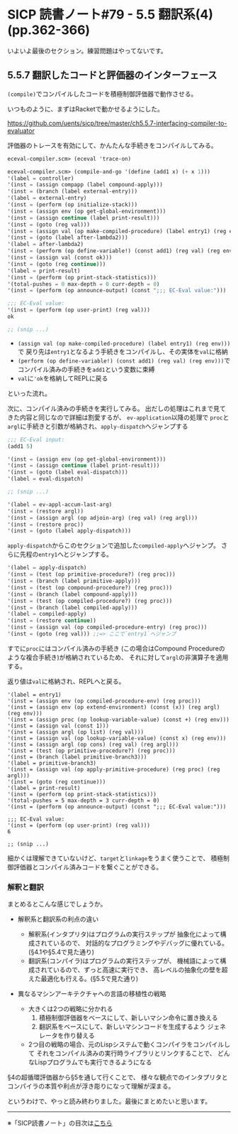 SICP 読書ノート#79 - 5.5 翻訳系(4) (pp.362-366)
======================================

いよいよ最後のセクション。練習問題はやってないです。

5.5.7 翻訳したコードと評価器のインターフェース
--------------------------------------
`(compile)`でコンパイルしたコードを積極制御評価器で動作させる。

いつものように、まずはRacketで動かせるようにした。

https://github.com/uents/sicp/tree/master/ch5.5.7-interfacing-compiler-to-evaluator

評価器のトレースを有効にして、かんたんな手続きをコンパイルしてみる。

```scheme
eceval-compiler.scm﻿> (eceval 'trace-on)

eceval-compiler.scm﻿> (compile-and-go '(define (add1 x) (+ x 1)))
'(label = controller)
'(inst = (assign compapp (label compound-apply)))
'(inst = (branch (label external-entry)))
'(label = external-entry)
'(inst = (perform (op initialize-stack)))
'(inst = (assign env (op get-global-environment)))
'(inst = (assign continue (label print-result)))
'(inst = (goto (reg val)))
'(inst = (assign val (op make-compiled-procedure) (label entry1) (reg env)))
'(inst = (goto (label after-lambda2)))
'(label = after-lambda2)
'(inst = (perform (op define-variable!) (const add1) (reg val) (reg env)))
'(inst = (assign val (const ok)))
'(inst = (goto (reg continue)))
'(label = print-result)
'(inst = (perform (op print-stack-statistics)))
'(total-pushes = 0 max-depth = 0 curr-depth = 0)
'(inst = (perform (op announce-output) (const ";;; EC-Eval value:")))

;;; EC-Eval value:
'(inst = (perform (op user-print) (reg val)))
ok

;; (snip ...)
```

- `(assign val (op make-compiled-procedure) (label entry1) (reg env)))`で
  戻り先は`entry1`となるよう手続きをコンパイルし、その実体を`val`に格納
- `(perform (op define-variable!) (const add1) (reg val) (reg env)))`で
  コンパイル済みの手続きを`add1`という変数に束縛
- `val`に`'ok`を格納してREPLに戻る

といった流れ。

次に、コンパイル済みの手続きを実行してみる。
出だしの処理はこれまで見てきた内容と同じなので詳細は割愛するが、
`ev-application`以降の処理で
`proc`と`argl`に手続きと引数が格納され、`apply-dispatch`へジャンプする

```scheme
;;; EC-Eval input:
(add1 5)

'(inst = (assign env (op get-global-environment)))
'(inst = (assign continue (label print-result)))
'(inst = (goto (label eval-dispatch)))
'(label = eval-dispatch)

;; (snip ...)

'(label = ev-appl-accum-last-arg)
'(inst = (restore argl))
'(inst = (assign argl (op adjoin-arg) (reg val) (reg argl)))
'(inst = (restore proc))
'(inst = (goto (label apply-dispatch)))
```

`apply-dispatch`からこのセクションで追加した`compiled-apply`へジャンプ。
さらに先程の`entry1`へとジャンプする。

```scheme
'(label = apply-dispatch)
'(inst = (test (op primitive-procedure?) (reg proc)))
'(inst = (branch (label primitive-apply)))
'(inst = (test (op compound-procedure?) (reg proc)))
'(inst = (branch (label compound-apply)))
'(inst = (test (op compiled-procedure?) (reg proc)))
'(inst = (branch (label compiled-apply)))
'(label = compiled-apply)
'(inst = (restore continue))
'(inst = (assign val (op compiled-procedure-entry) (reg proc)))
'(inst = (goto (reg val))) ;;=> ここで`entry1`へジャンプ
```

すでに`proc`にはコンパイル済みの手続き
(この場合はCompound Procedureのような複合手続き)が格納されているため、
それに対して`argl`の非演算子を適用する。

返り値は`val`に格納され、REPLへと戻る。

```
'(label = entry1)
'(inst = (assign env (op compiled-procedure-env) (reg proc)))
'(inst = (assign env (op extend-environment) (const (x)) (reg argl) (reg env)))
'(inst = (assign proc (op lookup-variable-value) (const +) (reg env)))
'(inst = (assign val (const 1)))
'(inst = (assign argl (op list) (reg val)))
'(inst = (assign val (op lookup-variable-value) (const x) (reg env)))
'(inst = (assign argl (op cons) (reg val) (reg argl)))
'(inst = (test (op primitive-procedure?) (reg proc)))
'(inst = (branch (label primitive-branch3)))
'(label = primitive-branch3)
'(inst = (assign val (op apply-primitive-procedure) (reg proc) (reg argl)))
'(inst = (goto (reg continue)))
'(label = print-result)
'(inst = (perform (op print-stack-statistics)))
'(total-pushes = 5 max-depth = 3 curr-depth = 0)
'(inst = (perform (op announce-output) (const ";;; EC-Eval value:")))

;;; EC-Eval value:
'(inst = (perform (op user-print) (reg val)))
6

;; (snip ...)

```

細かくは理解できていないけど、`target`と`linkage`をうまく使うことで、
積極制御評価器とコンパイル済みコードを繋ぐことができる。


### 解釈と翻訳
まとめるとこんな感じでしょうか。

- 解釈系と翻訳系の利点の違い
	+ 解釈系(インタプリタ)はプログラムの実行ステップが
	  抽象化によって構成されているので、
	  対話的なプログラミングやデバッグに優れている。(§4.1や§5.4で見た通り)
	+ 翻訳系(コンパイラ)はプログラムの実行ステップが、
	  機械語によって構成されているので、ずっと高速に実行でき、
	  高レベルの抽象化の壁を超えた最適化も行える。(§5.5で見た通り)
 
- 異なるマシンアーキテクチャへの言語の移植性の戦略
	+ 大きくは2つの戦略に分かれる
		1. 積極制御評価器をベースにして、新しいマシン命令に置き換える
		2. 翻訳系をベースにして、新しいマシンコードを生成するよう
		   ジェネレータを作り替える
	+ 2つ目の戦略の場合、元のLispシステムで動くコンパイラをコンパイルして
	  それをコンパイル済みの実行時ライブラリとリンクすることで、
	  どんなLispプログラムでも実行できるようになる

§4の超循環評価器から§5を通して行くことで、
様々な観点でのインタプリタとコンパイラの本質や利点が浮き彫りになって理解が深まる。

というわけで、やっと読み終わりました。最後にまとめたいと思います。

--------------------------------

※「SICP読書ノート」の目次は[こちら](/entry/sicp/index)


<script type="text/x-mathjax-config">
  MathJax.Hub.Config({ tex2jax: { inlineMath: [['$','$'], ["\\(","\\)"]] } });
</script>
<script type="text/javascript"
  src="http://cdn.mathjax.org/mathjax/latest/MathJax.js?config=TeX-AMS_HTML">
</script>
<meta http-equiv="X-UA-Compatible" CONTENT="IE=EmulateIE7" />


